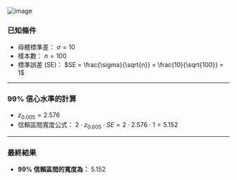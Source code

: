 ![image](https://github.com/user-attachments/assets/d231732c-9e2b-4526-9c8f-b46fdbb487ba)

### **已知條件**
- 母體標準差： $\sigma = 10$
- 樣本數： $n = 100$
- 標準誤差 (SE)： $SE = \frac{\sigma}{\sqrt{n}} = \frac{10}{\sqrt{100}} = 1$

---

### **99% 信心水準的計算**
- $z_{0.005} = 2.576$
- 信賴區間寬度公式： $2 \cdot z_{0.005} \cdot SE = 2 \cdot 2.576 \cdot 1 = 5.152$

---

### **最終結果**
- **99% 信賴區間的寬度為：** $5.152$
